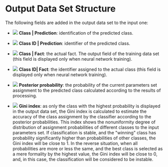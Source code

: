 # Output Data Set Structure

The following fields are added in the output data set to the input one:

* ![](../../../images/icons/data-types/string_default.svg) **Class | Prediction**: identification of the predicted class.

* ![](../../../images/icons/data-types/integer_default.svg) **Class ID | Prediction**: identifier of the predicted class.

* ![](../../../images/icons/data-types/string_default.svg) **Class | Fact**: the actual fact. The output field of the training data set (this field is displayed only when neural network training).

* ![](../../../images/icons/data-types/integer_default.svg) **Class ID| Fact**: the identifier assigned to the actual class (this field is displayed only when neural network training).

* ![](../../../images/icons/data-types/float_default.svg) **Posterior probability**: the probability of the current parameters set assignment to the predicted class calculated according to the results of processing.

* ![](../../../images/icons/data-types/float_default.svg) **Gini index**: as only the class with the highest probability is displayed in the output data set, the Gini index is calculated to estimate the accuracy of the class assignment by the classifier according to the posterior probabilities. This index shows the nonuniformity degree of distribution of assignment probabilities of different classes to the input parameters set. If classification is stable, and the "winning" class has probability significantly higher than probabilities of other classes, the Gini index will be close to 1. In the reverse situation, when all probabilities are more or less the same, and the best class is selected as a mere formality by the highest value, the Gini index will be close to 0, and, in this case, the classification will be considered to be instable.
